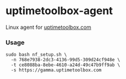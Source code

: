# uptimetoolbox-agent

Linux agent for [uptimetoolbox.com](https://www.uptimetoolbox.com)


### Usage

```
sudo bash nf_setup.sh \
  -n 768e7938-2dc3-4136-99d5-309d24cf948e \
  -t ce8088ba-8ebe-4610-a24d-49c47b9ff9ab \
  -s https://gamma.uptimetoolbox.com
```
